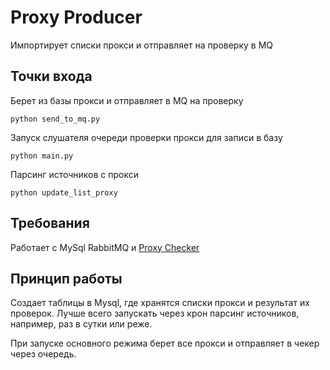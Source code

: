 # Proxy Producer

Импортирует списки прокси и отправляет на проверку в MQ

## Точки входа
Берет из базы прокси и отправляет в MQ на проверку
```shell
python send_to_mq.py
```

Запуск слушателя очереди проверки прокси для записи в базу
```shell
python main.py
```

Парсинг источников с прокси
```shell
python update_list_proxy
```

## Требования
Работает с MySql RabbitMQ и [Proxy Checker](https://github.com/Ichinya/proxy_cheker)

## Принцип работы
Создает таблицы в Mysql, где хранятся списки прокси и результат их проверок. Лучше всего запускать через крон парсинг источников, например, раз в сутки или реже.

При запуске основного режима берет все прокси и отправляет в чекер через очередь. 